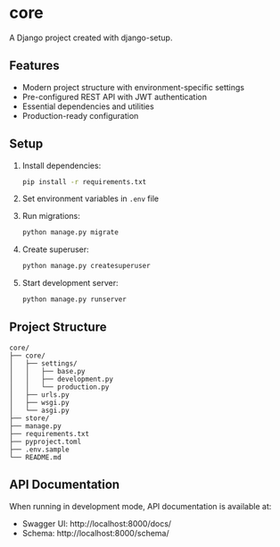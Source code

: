 # core

A Django project created with django-setup.

## Features

- Modern project structure with environment-specific settings
- Pre-configured REST API with JWT authentication
- Essential dependencies and utilities
- Production-ready configuration

## Setup

1. Install dependencies:
   ```bash
   pip install -r requirements.txt
   ```

2. Set environment variables in `.env` file

3. Run migrations:
   ```bash
   python manage.py migrate
   ```

4. Create superuser:
   ```bash
   python manage.py createsuperuser
   ```

5. Start development server:
   ```bash
   python manage.py runserver
   ```

## Project Structure

```
core/
├── core/
│   ├── settings/
│   │   ├── base.py
│   │   ├── development.py
│   │   └── production.py
│   ├── urls.py
│   ├── wsgi.py
│   └── asgi.py
├── store/
├── manage.py
├── requirements.txt
├── pyproject.toml
├── .env.sample
└── README.md
```

## API Documentation

When running in development mode, API documentation is available at:
- Swagger UI: http://localhost:8000/docs/
- Schema: http://localhost:8000/schema/
